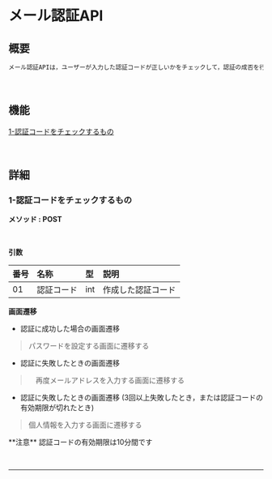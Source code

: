 # メール認証API

## 概要

```txt
メール認証APIは，ユーザーが入力した認証コードが正しいかをチェックして，認証の成否を行うものである。
```

<br>

## 機能

[1-認証コードをチェックするもの](#1-認証コードをチェックするもの)

<br>

## 詳細

### 1-認証コードをチェックするもの
**メソッド : POST**

<br>

**引数**

|番号|名称|型|説明|
|:--|:--|:--|:--|
|01|認証コード|int|作成した認証コード|


**画面遷移**

- 認証に成功した場合の画面遷移

> パスワードを設定する画面に遷移する

- 認証に失敗したときの画面遷移

>　再度メールアドレスを入力する画面に遷移する

- 認証に失敗したときの画面遷移 (3回以上失敗したとき，または認証コードの有効期限が切れたとき)　

> 個人情報を入力する画面に遷移する

<p class="alert">**注意** 認証コードの有効期限は10分間です</p>

<br>

---